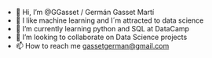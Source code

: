 - 👋 Hi, I’m @GGasset / Germán Gasset Martí
- 👀 I like machine learning and I´m attracted to data science
- 🌱 I’m currently learning python and SQL at DataCamp
- 💞️ I’m looking to collaborate on Data Science projects
- 📫 How to reach me gassetgerman@gmail.com
<!---
GGasset/GGasset is a ✨ special ✨ repository because its `README.md` (this file) appears on your GitHub profile.
You can click the Preview link to take a look at your changes.
--->
